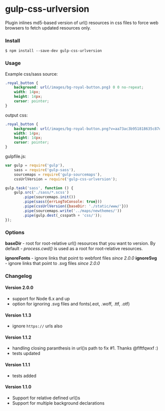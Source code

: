 gulp-css-urlversion
=====================

Plugin inlines md5-based version of url() resources in css files to force web browsers to fetch updated resources only.

### Install

    $ npm install --save-dev gulp-css-urlversion


### Usage

Example css/sass source:

```css
.royal_button {
    background: url(/images/bg-royal-button.png) 0 0 no-repeat;
    width: 14px;
    height: 14px;
    cursor: pointer;
}
```

output css:
```css
.royal_button {
    background: url(/images/bg-royal-button.png?v=aa73ac3b951818635c87dc4f56e9cc97) 0 0 no-repeat;
    width: 14px;
    height: 14px;
    cursor: pointer;
}
```

gulpfile.js:

```js
var gulp = require('gulp'),
    sass = require('gulp-sass'),
    sourcemaps = require('gulp-sourcemaps'),
    cssUrlVersion = require('gulp-css-urlversion');

gulp.task('sass', function () {
    gulp.src('./sass/*.scss')
        .pipe(sourcemaps.init())
        .pipe(sass({errLogToConsole: true}))
        .pipe(cssUrlVersion({baseDir: './static/www/'}))
        .pipe(sourcemaps.write('../maps/newthemes/'))
        .pipe(gulp.dest(_csspath + 'css/'));
});

```

### Options

**baseDir** - root for root-relative url() resources that you want to version.
By default - *process.cwd()* is used as a root for root-relative resources.

**ignoreFonts** - ignore links that point to webfont files *since 2.0.0*
**ignoreSvg** - ignore links that point to .svg files *since 2.0.0*


### Changelog

#### Version 2.0.0

- support for Node 6.x and up
- option for ignoring .svg files and fonts(.eot, .woff, .ttf, .otf)

#### Version 1.1.3

- ignore `https://` urls also

#### Version 1.1.2

- handling closing paranthesis in url()s path to fix #1. Thanks @flftfqwxf :)
- tests updated

#### Version 1.1.1

- tests added

#### Version 1.1.0

- Support for relative defined url()s
- Support for multiple background declarations

